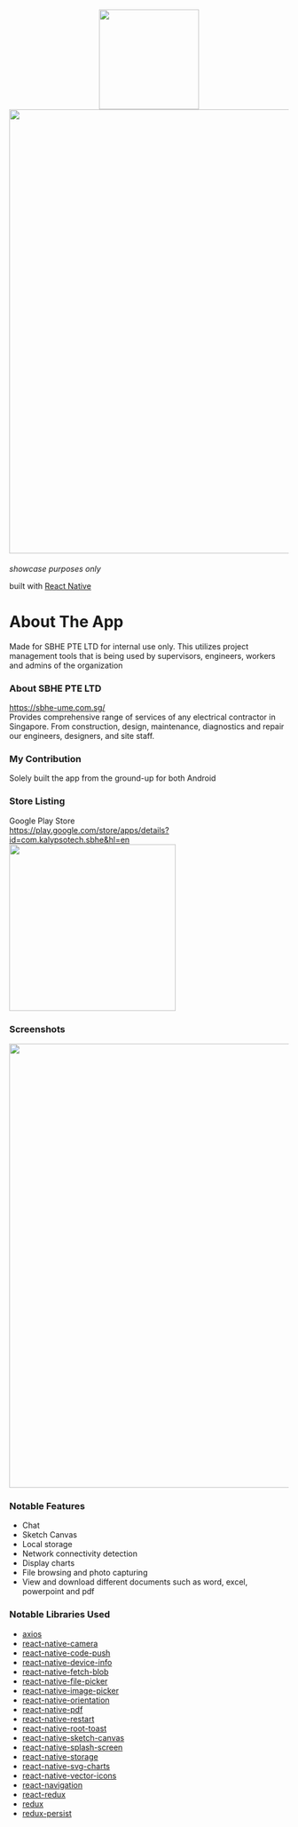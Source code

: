 <h1 align="center">
  <img src="https://user-images.githubusercontent.com/22584900/64804505-82b7d180-d5c1-11e9-958f-2eda207d0f0c.png" width="180"/>
  <img src="https://user-images.githubusercontent.com/22584900/64804554-96fbce80-d5c1-11e9-9108-a7c9b791ccee.JPG" width="800" />
</h1>

<em>showcase purposes only</em>

built with [React Native](https://facebook.github.io/react-native/)

# About The App
Made for SBHE PTE LTD for internal use only. This utilizes project management tools that is being used by supervisors, engineers, workers and admins of the organization

### About SBHE PTE LTD
https://sbhe-ume.com.sg/  
Provides comprehensive range of services of any electrical contractor in Singapore. From construction, design, maintenance, diagnostics and repair our engineers, designers, and site staff.

### My Contribution
Solely built the app from the ground-up for both Android

### Store Listing
Google Play Store  
https://play.google.com/store/apps/details?id=com.kalypsotech.sbhe&hl=en  
<img src="https://user-images.githubusercontent.com/22584900/64804863-4cc71d00-d5c2-11e9-902f-1f64cc0a9bc4.JPG" width="300"/>

### Screenshots
<img src="https://user-images.githubusercontent.com/22584900/64805070-c828ce80-d5c2-11e9-8998-95ecc7058956.jpg" width="800"/>

### Notable Features
* Chat
* Sketch Canvas
* Local storage
* Network connectivity detection
* Display charts
* File browsing and photo capturing
* View and download different documents such as word, excel, powerpoint and pdf

### Notable Libraries Used
* [axios](https://github.com/axios/axios)
* [react-native-camera](https://github.com/react-native-community/react-native-camera)
* [react-native-code-push](https://github.com/microsoft/react-native-code-push)
* [react-native-device-info](https://github.com/rebeccahughes/react-native-device-info)
* [react-native-fetch-blob](https://github.com/wkh237/react-native-fetch-blob)
* [react-native-file-picker](https://github.com/luisfuertes/react-native-file-picker)
* [react-native-image-picker](https://github.com/react-native-community/react-native-image-picker)
* [react-native-orientation](https://github.com/yamill/react-native-orientation)
* [react-native-pdf](https://github.com/wonday/react-native-pdf)
* [react-native-restart](https://github.com/avishayil/react-native-restart)
* [react-native-root-toast](https://github.com/magicismight/react-native-root-toast)
* [react-native-sketch-canvas](https://github.com/terrylinla/react-native-sketch-canvas)
* [react-native-splash-screen](https://github.com/crazycodeboy/react-native-splash-screen)
* [react-native-storage](https://github.com/sunnylqm/react-native-storage)
* [react-native-svg-charts](https://github.com/JesperLekland/react-native-svg-charts)
* [react-native-vector-icons](https://github.com/oblador/react-native-vector-icons)
* [react-navigation](https://reactnavigation.org/)
* [react-redux](https://github.com/reduxjs/react-redux)
* [redux](https://github.com/reduxjs/redux)
* [redux-persist](https://github.com/rt2zz/redux-persist)
